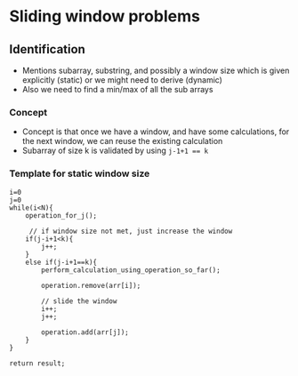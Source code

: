 # Sliding window problems

## Identification
- Mentions subarray, substring, and possibly a window size which is given explicitly (static) or we might need to derive (dynamic)
- Also we need to find a min/max of all the sub arrays

### Concept
- Concept is that once we have a window, and have some calculations, for the next window, we can reuse the existing calculation
- Subarray of size k is validated by using `j-1+1 == k`

### Template for static window size
```
i=0
j=0
while(i<N){
    operation_for_j();
     
     // if window size not met, just increase the window
    if(j-i+1<k){
        j++;
    }
    else if(j-i+1==k){
        perform_calculation_using_operation_so_far();
        
        operation.remove(arr[i]);
        
        // slide the window
        i++;
        j++;
        
        operation.add(arr[j]);
    }
}

return result;
```
